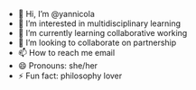 - 👋 Hi, I’m @yannicola
- 👀 I’m interested in multidisciplinary learning
- 🌱 I’m currently learning collaborative working 
 - 💞️ I’m looking to collaborate on partnership
- 📫 How to reach me email
- 😄 Pronouns: she/her
- ⚡ Fun fact: philosophy lover

<!---
yannicola/yannicola is a ✨ special ✨ repository because its `README.md` (this file) appears on your GitHub profile.
You can click the Preview link to take a look at your changes.
--->
